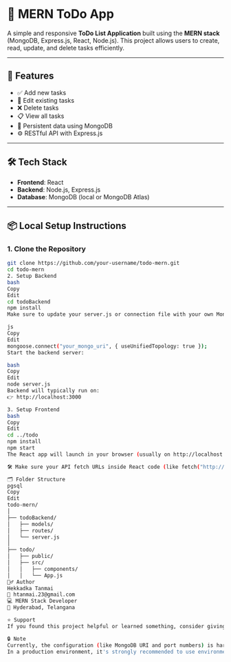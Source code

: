 # 📝 MERN ToDo App

A simple and responsive **ToDo List Application** built using the **MERN stack** (MongoDB, Express.js, React, Node.js). This project allows users to create, read, update, and delete tasks efficiently.

---

## 🚀 Features

- ✅ Add new tasks  
- 📝 Edit existing tasks  
- ❌ Delete tasks  
- 📋 View all tasks  
- 💾 Persistent data using MongoDB  
- ⚙️ RESTful API with Express.js  

---

## 🛠️ Tech Stack

- **Frontend**: React  
- **Backend**: Node.js, Express.js  
- **Database**: MongoDB (local or MongoDB Atlas)  

---

## 📦 Local Setup Instructions

### **1. Clone the Repository**
```bash
git clone https://github.com/your-username/todo-mern.git
cd todo-mern
2. Setup Backend
bash
Copy
Edit
cd todoBackend
npm install
Make sure to update your server.js or connection file with your own MongoDB URI if needed:

js
Copy
Edit
mongoose.connect("your_mongo_uri", { useUnifiedTopology: true });
Start the backend server:

bash
Copy
Edit
node server.js
Backend will typically run on:
👉 http://localhost:3000

3. Setup Frontend
bash
Copy
Edit
cd ../todo
npm install
npm start
The React app will launch in your browser (usually on http://localhost:5173 or http://localhost:3000, depending on your Vite/React config).

🛠️ Make sure your API fetch URLs inside React code (like fetch("http://localhost:3000/todo")) match the backend port.

🗂️ Folder Structure
pgsql
Copy
Edit
todo-mern/
│
├── todoBackend/
│   ├── models/
│   ├── routes/
│   └── server.js
│
├── todo/
│   ├── public/
│   ├── src/
│   │   ├── components/
│   │   └── App.js
🙋‍♂️ Author
Hekkadka Tanmai
📧 htanmai.23@gmail.com
💻 MERN Stack Developer
📍 Hyderabad, Telangana

⭐ Support
If you found this project helpful or learned something, consider giving it a ⭐ on GitHub!

🔒 Note
Currently, the configuration (like MongoDB URI and port numbers) is hardcoded inside the code for simplicity.
In a production environment, it's strongly recommended to use environment variables and keep credentials secure using .env files.

